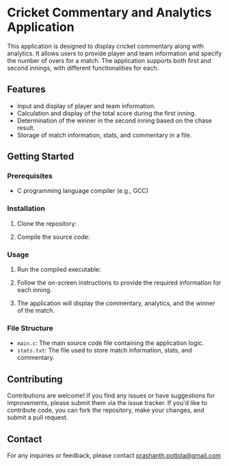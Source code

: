 # Cricket Commentary and Analytics Application

This application is designed to display cricket commentary along with analytics. It allows users to provide player and team information and specify the number of overs for a match. The application supports both first and second innings, with different functionalities for each.

## Features

- Input and display of player and team information.
- Calculation and display of the total score during the first inning.
- Determination of the winner in the second inning based on the chase result.
- Storage of match information, stats, and commentary in a file.

## Getting Started

### Prerequisites

- C programming language compiler (e.g., GCC)

### Installation

1. Clone the repository:

2. Compile the source code:


### Usage

1. Run the compiled executable:


2. Follow the on-screen instructions to provide the required information for each inning.

3. The application will display the commentary, analytics, and the winner of the match.

### File Structure

- `main.c`: The main source code file containing the application logic.
- `stats.txt`: The file used to store match information, stats, and commentary.

## Contributing

Contributions are welcome! If you find any issues or have suggestions for improvements, please submit them via the issue tracker. If you'd like to contribute code, you can fork the repository, make your changes, and submit a pull request.



## Contact

For any inquiries or feedback, please contact prashanth.pottola@gmail.com



